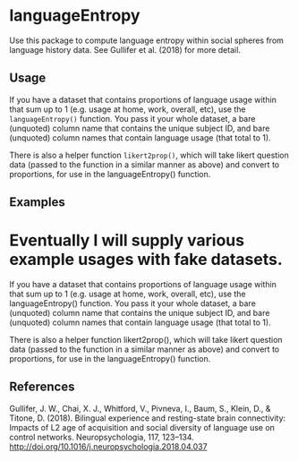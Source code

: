 languageEntropy
===============

Use this package to compute language entropy within social spheres from language history data. See Gullifer et al. (2018) for more detail.

Usage
-----

If you have a dataset that contains proportions of language usage within that sum up to 1 (e.g. usage at home, work, overall, etc), use the `languageEntropy()` function. You pass it your whole dataset, a bare (unquoted) column name that contains the unique subject ID, and bare (unquoted) column names that contain language usage (that total to 1). 

There is also a helper function `likert2prop()`, which will take likert question data (passed to the function in a similar manner as above) and convert to proportions, for use in the languageEntropy() function.

Examples
--------

Eventually I will supply various example usages with fake datasets. 
=======
If you have a dataset that contains proportions of language usage within that sum up to 1 (e.g. usage at home, work, overall, etc), use the languageEntropy() function. You pass it your whole dataset, a bare (unquoted) column name that contains the unique subject ID, and bare (unquoted) column names that contain language usage (that total to 1). 

There is also a helper function likert2prop(), which will take likert question data (passed to the function in a similar manner as above) and convert to proportions, for use in the languageEntropy() function.


References
----------
Gullifer, J. W., Chai, X. J., Whitford, V., Pivneva, I., Baum, S., Klein, D., & Titone, D. (2018). Bilingual experience and resting-state brain connectivity: Impacts of L2 age of acquisition and social diversity of language use on control networks. Neuropsychologia, 117, 123–134. http://doi.org/10.1016/j.neuropsychologia.2018.04.037

